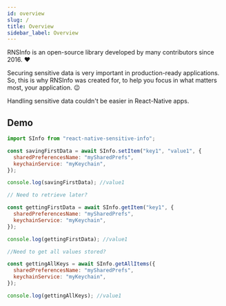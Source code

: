 ```yaml
---
id: overview
slug: /
title: Overview
sidebar_label: Overview
---
```


RNSInfo is an open-source library developed by many contributors since 2016. ❤️

Securing sensitive data is very important in production-ready applications. So, this is why RNSInfo was created for, to help you focus in what matters most, your application. 😉

Handling sensitive data couldn't be easier in React-Native apps.

## Demo

```js
import SInfo from "react-native-sensitive-info";

const savingFirstData = await SInfo.setItem("key1", "value1", {
  sharedPreferencesName: "mySharedPrefs",
  keychainService: "myKeychain",
});

console.log(savingFirstData); //value1

// Need to retrieve later?

const gettingFirstData = await SInfo.getItem("key1", {
  sharedPreferencesName: "mySharedPrefs",
  keychainService: "myKeychain",
});

console.log(gettingFirstData); //value1

//Need to get all values stored?

const gettingAllKeys = await SInfo.getAllItems({
  sharedPreferencesName: "mySharedPrefs",
  keychainService: "myKeychain",
});

console.log(gettingAllKeys); //value1
```
